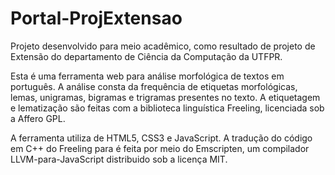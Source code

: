 # Portal-ProjExtensao
Projeto desenvolvido para meio acadêmico, como resultado de projeto de Extensão do departamento de Ciência da Computação da UTFPR.

Esta é uma ferramenta web para análise morfológica de textos em português.
A análise consta da frequência de etiquetas morfológicas, lemas, unigramas, bigramas e trigramas presentes no texto.
A etiquetagem e lematização são feitas com a biblioteca linguística Freeling, licenciada sob a Affero GPL.

A ferramenta utiliza de HTML5, CSS3 e JavaScript.
A tradução do código em C++ do Freeling para é feita por meio do Emscripten, um compilador LLVM-para-JavaScript distribuido sob a licença MIT.
